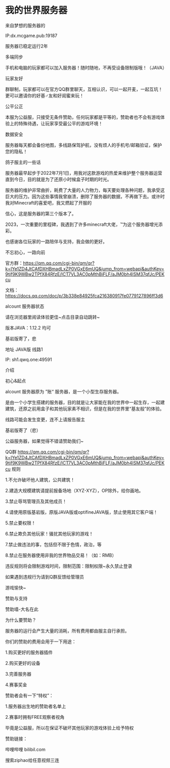 # 我的世界服务器
来自梦想的服务器的

IP:dx.mcgame.pub:19187

服务器已稳定运行2年

多端同步

手机和电脑的玩家都可以加入服务器！随时随地，不再受设备限制版哦！（JAVA）

玩家友好

群聊制，玩家都可以在官方QQ群里聊天，互相认识，可以一起开麦，一起互坑！更可以邀请你的好基♂友和好闺蜜来玩！

公平公正

本服为公益服，只接受无条件赞助，任何玩家都是平等的，赞助者也不会有游戏体验上的特殊待遇，让玩家享受最公平的游戏环境！

数据安全

服务器每天都会备份地图，多线路保驾护航，没有烦人的手机号/邮箱验证，保护您的隐私！

鸽子服主的一些话

服务器最早起步于2022年7月1日，用我对这款游戏的热爱来维护整个服务器运营直到今日，目的就是为了还原小时候盒子时期的时光。

服务器的维护非常曲折，耗费了大量的人力物力，每天要处理各种问题，我承受这巨大的压力。因为这些事情我曾崩溃，删除了服务器的数据，不再做下去。或许时我对Minecraft的喜爱吧，我又燃起了开服的

信心，这是服务器的第三个版本了。

2023，一次重要的里程碑，我遇到了许多minecraft大佬，™为这个服务器增光添彩。


也感谢各位玩家的一路陪伴与支持，我会做的更好。

不忘初心，一路向前

官方群：https://qm.qq.com/cgi-bin/qm/qr?k=IYe1ZD4JtCAfDXHBmadLxZP0VGxE6mUQ&jump_from=webapi&authKey=9tjf9K9WBw2TPfX84RfzE/ICT7VL3AC0pMthBiFLF/aJM0bh4ISM37qfJc/PEKcu

文档：https://docs.qq.com/doc/p/3b338e84925fca216380917fe0779127896ff3d6

alcount 服务器状态

请在浏览器里阅读体验更佳~点击目录自动跳转~

版本JAVA：1.12.2 均可

基岩版寄了，悲

地址
JAVA版
线路1

IP:  sh1.qwq.one:49591

介绍

初心&起点

alcount 服务器原为 ”账“ 服务器，是一个小型生存服务器。

是由一个小学生搭建的服务器，目的就是让大家能在我的世界中一起生存，一起建建筑，还原之前用盒子和其他玩家素不相识，但是在我的世界里“基友般”的体验。

线路可能会发生变更，连不上请报告服主

基岩版寄了（悲）

公益服务器，如果觉得不错请赞助我们~

QQ群
https://qm.qq.com/cgi-bin/qm/qr?k=IYe1ZD4JtCAfDXHBmadLxZP0VGxE6mUQ&jump_from=webapi&authKey=9tjf9K9WBw2TPfX84RfzE/ICT7VL3AC0pMthBiFLF/aJM0bh4ISM37qfJc/PEKcu
规则

1.不允许破坏他人建筑，公共建筑！

2.建造大规模建筑请提前报备场地（XYZ-XYZ），OP除外，给你画地。

3.禁止辱骂管理员及其他成员！

4.请使用原版基岩版，原版JAVA版或optifineJAVA版，禁止使用其它客户端！

5.禁止要权限！

6.禁止欺负其他玩家！骚扰其他玩家的游戏！

7.禁止做违法的事，包括但不限于色情，政治，等

8.禁止在服务器使用非我的世界物品交易！（如：RMB）

违反规则将会限制游戏时间，限制范围：限制权限~永久禁止登录

如果遇到违规行为请到Q群反馈给管理员

游戏愉快~



赞助与支持

赞助墙-大名在此

为什么要赞助？

服务器的运行会产生大量的消耗，所有费用都由服主自行承担。

你们的赞助的费用会用于一下用途：

1.购买更好的服务器插件

2.购买更好的设备

3.完善服务器

4.赛事奖金

赞助者会有一下“特权”：

1.服务器出生地的赞助者名单上

2.赛事时拥有FREE观察者视角

毕竟是公益服，所以在保证不破坏其他玩家的游戏体验上给予特权

赞助链接：

哔哩哔哩  bilibil.com

搜索ziphao给任意视频三连

